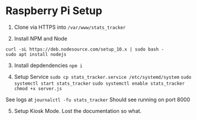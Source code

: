 # Raspberry Pi Setup

1. Clone via HTTPS into `/var/www/stats_tracker`

2. Install NPM and Node
```
curl -sL https://deb.nodesource.com/setup_10.x | sudo bash -
sudo apt install nodejs
```

3. Install depdendencies
`npm i`

4. Setup Service
`sudo cp stats_tracker.service /etc/systemd/system`
`sudo systemctl start stats_tracker`
`sudo systemctl enable stats_tracker`
`chmod +x server.js`

See logs at `journalctl -fu stats_tracker`
Should see running on port 8000

5. Setup Kiosk Mode. 
Lost the documentation so what.